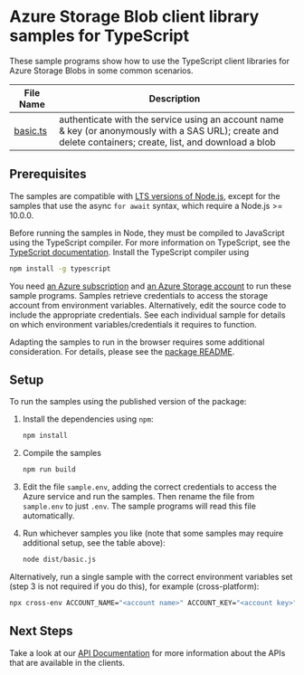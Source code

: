 # Azure Storage Blob client library samples for TypeScript

These sample programs show how to use the TypeScript client libraries for Azure Storage Blobs in some common scenarios.

| **File Name**     | **Description**                                                                                                                                            |
| ----------------- | ---------------------------------------------------------------------------------------------------------------------------------------------------------- |
| [basic.ts][basic] | authenticate with the service using an account name & key (or anonymously with a SAS URL); create and delete containers; create, list, and download a blob |

## Prerequisites

The samples are compatible with [LTS versions of Node.js](https://nodejs.org/about/releases/), except for the samples that use the async `for await` syntax, which require a Node.js >= 10.0.0.

Before running the samples in Node, they must be compiled to JavaScript using the TypeScript compiler. For more information on TypeScript, see the [TypeScript documentation][typescript]. Install the TypeScript compiler using

```bash
npm install -g typescript
```

You need [an Azure subscription][freesub] and [an Azure Storage account][azstorage] to run these sample programs. Samples retrieve credentials to access the storage account from environment variables. Alternatively, edit the source code to include the appropriate credentials. See each individual sample for details on which environment variables/credentials it requires to function.

Adapting the samples to run in the browser requires some additional consideration. For details, please see the [package README][package].

## Setup

To run the samples using the published version of the package:

1. Install the dependencies using `npm`:

   ```bash
   npm install
   ```

2. Compile the samples

   ```bash
   npm run build
   ```

3. Edit the file `sample.env`, adding the correct credentials to access the Azure service and run the samples. Then rename the file from `sample.env` to just `.env`. The sample programs will read this file automatically.

4. Run whichever samples you like (note that some samples may require additional setup, see the table above):

   ```bash
   node dist/basic.js
   ```

Alternatively, run a single sample with the correct environment variables set (step 3 is not required if you do this), for example (cross-platform):

```bash
npx cross-env ACCOUNT_NAME="<account name>" ACCOUNT_KEY="<account key>" node dist/basic.js
```

## Next Steps

Take a look at our [API Documentation][apiref] for more information about the APIs that are available in the clients.

[basic]: https://github.com/Azure/azure-sdk-for-js/tree/main/sdk/storage/storage-blob/samples/typescript/src/basic.ts
[apiref]: https://docs.microsoft.com/javascript/api/@azure/storage-blob
[azstorage]: https://docs.microsoft.com/azure/storage/common/storage-account-overview
[freesub]: https://azure.microsoft.com/free/
[package]: https://github.com/Azure/azure-sdk-for-js/tree/main/sdk/storage/storage-blob/README.md
[typescript]: https://www.typescriptlang.org/docs/home.html
